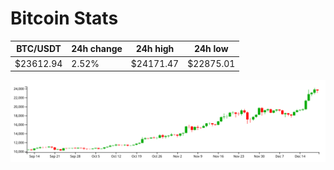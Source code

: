 # Bitcoin Stats

BTC/USDT|24h change|24h high|24h low|
|---|---|---|---|
|$23612.94|2.52%|$24171.47|$22875.01|

<img src="./chart.svg">

